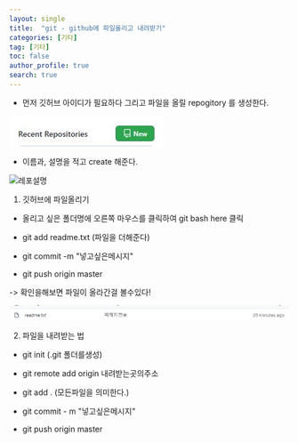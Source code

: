 ```yaml
---
layout: single
title:  "git - github에 파일올리고 내려받기"
categories: [기타]
tag: [기타]
toc: false
author_profile: true
search: true
---
```



- 먼저 깃허브 아이디가 필요하다 그리고 파일을 올릴 repogitory 를 생성한다.

![레포](/assets/images/레포.JPG)


- 이름과, 설명을 적고 create 해준다.

![레포설명](/assets/images/레포설명.JPG)


1. 깃허브에 파일올리기

- 올리고 싶은 폴더명에 오른쪽 마우스를 클릭하여 git bash here 클릭

- git add readme.txt  (파일을 더해준다)

- git commit -m "넣고싶은메시지"

- git push origin master 

-> 확인을해보면 파일이 올라간걸 볼수있다!

![리드미](/assets/images/리드미.JPG)


2. 파일을 내려받는 법

- git init (.git 폴더를생성)

- git remote add origin 내려받는곳의주소

- git add . (모든파일을 의미한다.)

- git commit - m "넣고싶은메시지"

- git push origin master
